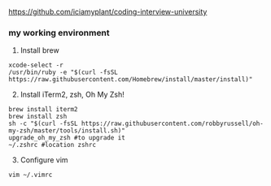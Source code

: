 https://github.com/iciamyplant/coding-interview-university

### my working environment

1. Install brew
````
xcode-select -r
/usr/bin/ruby -e "$(curl -fsSL https://raw.githubusercontent.com/Homebrew/install/master/install)"
````

2. Install iTerm2, zsh, Oh My Zsh!
````
brew install iterm2
brew install zsh
sh -c "$(curl -fsSL https://raw.githubusercontent.com/robbyrussell/oh-my-zsh/master/tools/install.sh)"
upgrade_oh_my_zsh #to upgrade it
~/.zshrc #location zshrc
````
3. Configure vim
````
vim ~/.vimrc
````
